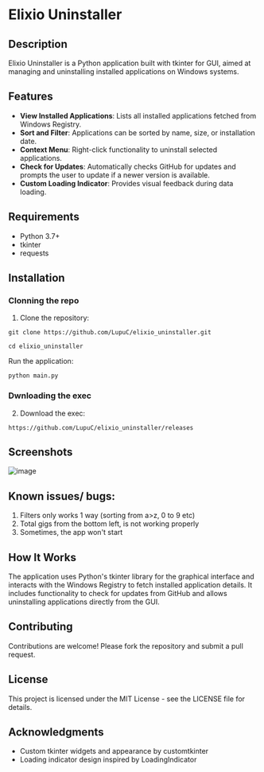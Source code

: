 # Elixio Uninstaller

## Description

Elixio Uninstaller is a Python application built with tkinter for GUI, aimed at managing and uninstalling installed applications on Windows systems.

## Features

- **View Installed Applications**: Lists all installed applications fetched from Windows Registry.
- **Sort and Filter**: Applications can be sorted by name, size, or installation date.
- **Context Menu**: Right-click functionality to uninstall selected applications.
- **Check for Updates**: Automatically checks GitHub for updates and prompts the user to update if a newer version is available.
- **Custom Loading Indicator**: Provides visual feedback during data loading.

## Requirements

- Python 3.7+
- tkinter
- requests

## Installation
### Clonning the repo
1. Clone the repository:
```
git clone https://github.com/LupuC/elixio_uninstaller.git

cd elixio_uninstaller
```

Run the application:
```
python main.py
```
### Dwnloading the exec
2. Download the exec:
```
https://github.com/LupuC/elixio_uninstaller/releases
```

## Screenshots

![image](https://github.com/LupuC/elixio_uninstaller/assets/62475718/25a99f21-b4f9-4dcd-83ce-bcb8d8ae78a9)


## Known issues/ bugs:
1. Filters only works 1 way (sorting from a>z, 0 to 9 etc)
2. Total gigs from the bottom left, is not working properly
3. Sometimes, the app won't start


## How It Works

The application uses Python's tkinter library for the graphical interface and interacts with the Windows Registry to fetch installed application details. It includes functionality to check for updates from GitHub and allows uninstalling applications directly from the GUI.

## Contributing

Contributions are welcome! Please fork the repository and submit a pull request.

## License

This project is licensed under the MIT License - see the LICENSE file for details.

## Acknowledgments

- Custom tkinter widgets and appearance by customtkinter
- Loading indicator design inspired by LoadingIndicator
